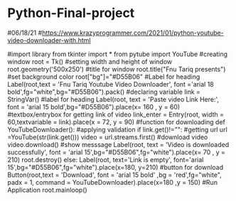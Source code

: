# Python-Final-project
#06/18/21
#https://www.krazyprogrammer.com/2021/01/python-youtube-video-downloader-with.html

#import library
from tkinter import *
from pytube import YouTube
#creating window
root = Tk()
#setting width and height of window
root.geometry('500x250')
#title for window
root.title("Fnu Tariq presents")
#set background color
root["bg"]="#D55B06"
#Label for heading
Label(root,text = 'Fnu Tariq Youtube Video Downloader', font ='arial 18 bold',fg="white",bg="#D55B06").pack()
#declaring variable
link = StringVar()
#label for heading
Label(root, text = 'Paste video Link Here:', font = 'arial 15 bold',bg="#D55B06").place(x= 160 , y = 60)
#textbox/entrybox for getting link of video
link_enter = Entry(root, width = 60,textvariable = link).place(x = 72, y = 90)
#function for downloading
def YouTubeDownloader():
    #applying validation
    if link.get()!="":
     #getting url
     url =YouTube(str(link.get()))
     video = url.streams.first()
     #download video
     video.download()
     #show messsage
     Label(root, text = 'Video is downloaded successfully', font = 'arial 15',bg="#D55B06",fg="white").place(x= 70 , y = 210)
     root.destroy()
    else:
        Label(root, text='Link is empty', font='arial 15',bg="#D55B06",fg="white").place(x=180, y=210)
#button for download
Button(root,text = 'Download', font = 'arial 15 bold' ,bg = 'red',fg="white", padx = 1, command = YouTubeDownloader).place(x=180 ,y = 150)
#Run Application
root.mainloop()
